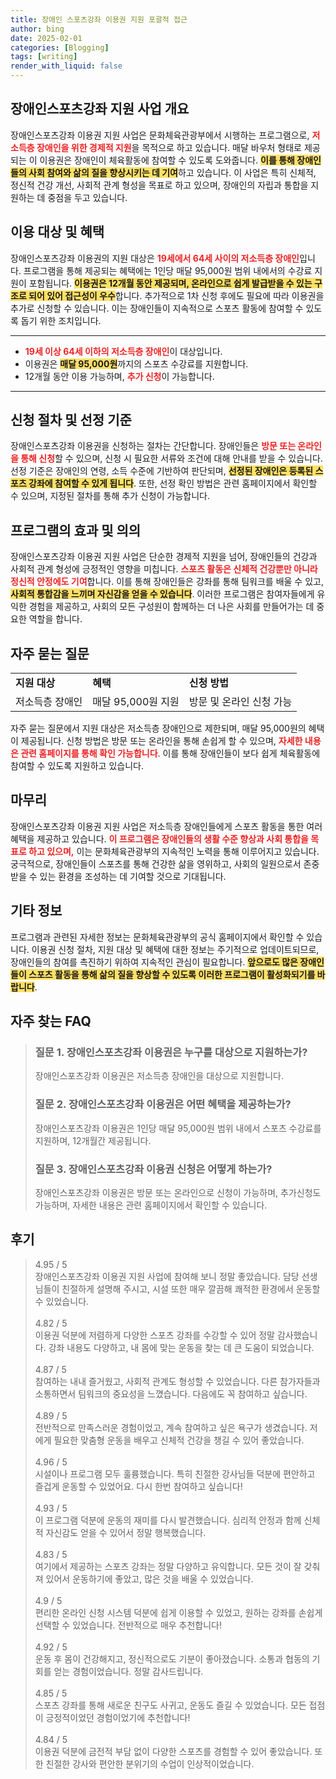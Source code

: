 ```yaml
---
title: 장애인 스포츠강좌 이용권 지원 포괄적 접근
author: bing
date: 2025-02-01
categories: [Blogging]
tags: [writing]
render_with_liquid: false
---
```



<h2 id='장애인스포츠강좌 지원 사업 개요'>장애인스포츠강좌 지원 사업 개요</h2>

<p>장애인스포츠강좌 이용권 지원 사업은 문화체육관광부에서 시행하는 프로그램으로, <b><span style="color: #ee2323;">저소득층 장애인을 위한 경제적 지원</span></b>을 목적으로 하고 있습니다. 매달 바우처 형태로 제공되는 이 이용권은 장애인이 체육활동에 참여할 수 있도록 도와줍니다. <b><span style="background-color: #ffe066;">이를 통해 장애인들의 사회 참여와 삶의 질을 향상시키는 데 기여</span></b>하고 있습니다. 이 사업은 특히 신체적, 정신적 건강 개선, 사회적 관계 형성을 목표로 하고 있으며, 장애인의 자립과 통합을 지원하는 데 중점을 두고 있습니다.</p>

<h2 id='이용 대상 및 혜택'>이용 대상 및 혜택</h2>

<p>장애인스포츠강좌 이용권의 지원 대상은 <b><span style="color: #ee2323;">19세에서 64세 사이의 저소득층 장애인</span></b>입니다. 프로그램을 통해 제공되는 혜택에는 1인당 매달 95,000원 범위 내에서의 수강료 지원이 포함됩니다. <b><span style="background-color: #ffe066;">이용권은 12개월 동안 제공되며, 온라인으로 쉽게 발급받을 수 있는 구조로 되어 있어 접근성이 우수</span></b>합니다. 추가적으로 1차 신청 후에도 필요에 따라 이용권을 추가로 신청할 수 있습니다. 이는 장애인들이 지속적으로 스포츠 활동에 참여할 수 있도록 돕기 위한 조치입니다.</p>

<hr />

<ul>
    <li><b><span style="color: #ee2323;">19세 이상 64세 이하의 저소득층 장애인</span></b>이 대상입니다.</li>
    <li>이용권은 <b><span style="background-color: #ffe066;">매달 95,000원</span></b>까지의 스포츠 수강료를 지원합니다.</li>
    <li>12개월 동안 이용 가능하며, <b><span style="color: #ee2323;">추가 신청</span></b>이 가능합니다.</li>
</ul>

<hr />

<h2 id='신청 절차 및 선정 기준'>신청 절차 및 선정 기준</h2>

<p>장애인스포츠강좌 이용권을 신청하는 절차는 간단합니다. 장애인들은 <b><span style="color: #ee2323;">방문 또는 온라인을 통해 신청</span></b>할 수 있으며, 신청 시 필요한 서류와 조건에 대해 안내를 받을 수 있습니다. 선정 기준은 장애인의 연령, 소득 수준에 기반하여 판단되며, <b><span style="background-color: #ffe066;">선정된 장애인은 등록된 스포츠 강좌에 참여할 수 있게 됩니다</span></b>. 또한, 선정 확인 방법은 관련 홈페이지에서 확인할 수 있으며, 지정된 절차를 통해 추가 신청이 가능합니다.</p>

<h2 id='프로그램의 효과 및 의의'>프로그램의 효과 및 의의</h2>

<p>장애인스포츠강좌 이용권 지원 사업은 단순한 경제적 지원을 넘어, 장애인들의 건강과 사회적 관계 형성에 긍정적인 영향을 미칩니다. <b><span style="color: #ee2323;">스포츠 활동은 신체적 건강뿐만 아니라 정신적 안정에도 기여</span></b>합니다. 이를 통해 장애인들은 강좌를 통해 팀워크를 배울 수 있고, <b><span style="background-color: #ffe066;">사회적 통합감을 느끼며 자신감을 얻을 수 있습니다</span></b>. 이러한 프로그램은 참여자들에게 유익한 경험을 제공하고, 사회의 모든 구성원이 함께하는 더 나은 사회를 만들어가는 데 중요한 역할을 합니다.</p>

<h2 id='자주 묻는 질문'>자주 묻는 질문</h2>

<table>
    <tr>
        <td><b>지원 대상</b></td>
        <td><b>혜택</b></td>
        <td><b>신청 방법</b></td>
    </tr>
    <tr>
        <td>저소득층 장애인</td>
        <td>매달 95,000원 지원</td>
        <td>방문 및 온라인 신청 가능</td>
    </tr>
</table>

<p>자주 묻는 질문에서 지원 대상은 저소득층 장애인으로 제한되며, 매달 95,000원의 혜택이 제공됩니다. 신청 방법은 방문 또는 온라인을 통해 손쉽게 할 수 있으며, <b><span style="color: #ee2323;">자세한 내용은 관련 홈페이지를 통해 확인 가능합니다</span></b>. 이를 통해 장애인들이 보다 쉽게 체육활동에 참여할 수 있도록 지원하고 있습니다.</p>

<h2 id='마무리'>마무리</h2>

<p>장애인스포츠강좌 이용권 지원 사업은 저소득층 장애인들에게 스포츠 활동을 통한 여러 혜택을 제공하고 있습니다. <b><span style="color: #ee2323;">이 프로그램은 장애인들의 생활 수준 향상과 사회 통합을 목표로 하고 있으며,</span></b> 이는 문화체육관광부의 지속적인 노력을 통해 이루어지고 있습니다. 궁극적으로, 장애인들이 스포츠를 통해 건강한 삶을 영위하고, 사회의 일원으로서 존중받을 수 있는 환경을 조성하는 데 기여할 것으로 기대됩니다.</p>

<h2 id='기타 정보'>기타 정보</h2>

<p>프로그램과 관련된 자세한 정보는 문화체육관광부의 공식 홈페이지에서 확인할 수 있습니다. 이용권 신청 절차, 지원 대상 및 혜택에 대한 정보는 주기적으로 업데이트되므로, 장애인들의 참여를 촉진하기 위하여 지속적인 관심이 필요합니다. <b><span style="background-color: #ffe066;">앞으로도 많은 장애인들이 스포츠 활동을 통해 삶의 질을 향상할 수 있도록 이러한 프로그램이 활성화되기를 바랍니다</span></b>.</p>


<h2 id='자주_찾는_FAQ'>자주 찾는 FAQ</h2>
<div itemscope="" itemtype="https://schema.org/FAQPage"> 
<blockquote> 
<div itemscope="" itemprop="mainEntity" itemtype="https://schema.org/Question"> 
<h3 itemprop="name">질문 1. 장애인스포츠강좌 이용권은 누구를 대상으로 지원하는가?</h3> 
<div itemscope="" itemprop="acceptedAnswer" itemtype="https://schema.org/Answer"> 
<span itemprop="text"> 
<p>장애인스포츠강좌 이용권은 저소득층 장애인을 대상으로 지원합니다.</p> 
</span> 
</div> 
</div> 
<div itemscope="" itemprop="mainEntity" itemtype="https://schema.org/Question"> 
<h3 itemprop="name">질문 2. 장애인스포츠강좌 이용권은 어떤 혜택을 제공하는가?</h3> 
<div itemscope="" itemprop="acceptedAnswer" itemtype="https://schema.org/Answer"> 
<span itemprop="text"> 
<p>장애인스포츠강좌 이용권은 1인당 매달 95,000원 범위 내에서 스포츠 수강료를 지원하며, 12개월간 제공됩니다.</p> 
</span> 
</div> 
</div> 
<div itemscope="" itemprop="mainEntity" itemtype="https://schema.org/Question"> 
<h3 itemprop="name">질문 3. 장애인스포츠강좌 이용권 신청은 어떻게 하는가?</h3> 
<div itemscope="" itemprop="acceptedAnswer" itemtype="https://schema.org/Answer"> 
<span itemprop="text"> 
<p>장애인스포츠강좌 이용권은 방문 또는 온라인으로 신청이 가능하며, 추가신청도 가능하며, 자세한 내용은 관련 홈페이지에서 확인할 수 있습니다.</p> 
</span> 
</div> 
</div> 
</blockquote> 
</div>
<h2 id='후기'>후기</h2>
<div itemscope itemtype="https://schema.org/Product">
  <blockquote>
  <div itemprop="review" itemscope itemtype="https://schema.org/Review">
      <div itemprop="reviewRating" itemscope itemtype="https://schema.org/Rating"> <span itemprop="ratingValue">4.95</span> / <span itemprop="bestRating">5</span> </div>
      <span itemprop="reviewBody">장애인스포츠강좌 이용권 지원 사업에 참여해 보니 정말 좋았습니다. 담당 선생님들이 친절하게 설명해 주시고, 시설 또한 매우 깔끔해 쾌적한 환경에서 운동할 수 있었습니다.</span>
  </div>
  <br>
  <div itemprop="review" itemscope itemtype="https://schema.org/Review">
      <div itemprop="reviewRating" itemscope itemtype="https://schema.org/Rating"> <span itemprop="ratingValue">4.82</span> / <span itemprop="bestRating">5</span> </div>
      <span itemprop="reviewBody">이용권 덕분에 저렴하게 다양한 스포츠 강좌를 수강할 수 있어 정말 감사했습니다. 강좌 내용도 다양하고, 내 몸에 맞는 운동을 찾는 데 큰 도움이 되었습니다.</span>
  </div>
  <br>
  <div itemprop="review" itemscope itemtype="https://schema.org/Review">
      <div itemprop="reviewRating" itemscope itemtype="https://schema.org/Rating"> <span itemprop="ratingValue">4.87</span> / <span itemprop="bestRating">5</span> </div>
      <span itemprop="reviewBody">참여하는 내내 즐거웠고, 사회적 관계도 형성할 수 있었습니다. 다른 참가자들과 소통하면서 팀워크의 중요성을 느꼈습니다. 다음에도 꼭 참여하고 싶습니다.</span>
  </div>
  <br>
  <div itemprop="review" itemscope itemtype="https://schema.org/Review">
      <div itemprop="reviewRating" itemscope itemtype="https://schema.org/Rating"> <span itemprop="ratingValue">4.89</span> / <span itemprop="bestRating">5</span> </div>
      <span itemprop="reviewBody">전반적으로 만족스러운 경험이었고, 계속 참여하고 싶은 욕구가 생겼습니다. 저에게 필요한 맞춤형 운동을 배우고 신체적 건강을 챙길 수 있어 좋았습니다.</span>
  </div>
  <br>
  <div itemprop="review" itemscope itemtype="https://schema.org/Review">
      <div itemprop="reviewRating" itemscope itemtype="https://schema.org/Rating"> <span itemprop="ratingValue">4.96</span> / <span itemprop="bestRating">5</span> </div>
      <span itemprop="reviewBody">시설이나 프로그램 모두 훌륭했습니다. 특히 친절한 강사님들 덕분에 편안하고 즐겁게 운동할 수 있었어요. 다시 한번 참여하고 싶습니다!</span>
  </div>
  <br>
  <div itemprop="review" itemscope itemtype="https://schema.org/Review">
      <div itemprop="reviewRating" itemscope itemtype="https://schema.org/Rating"> <span itemprop="ratingValue">4.93</span> / <span itemprop="bestRating">5</span> </div>
      <span itemprop="reviewBody">이 프로그램 덕분에 운동의 재미를 다시 발견했습니다. 심리적 안정과 함께 신체적 자신감도 얻을 수 있어서 정말 행복했습니다.</span>
  </div>
  <br>
  <div itemprop="review" itemscope itemtype="https://schema.org/Review">
      <div itemprop="reviewRating" itemscope itemtype="https://schema.org/Rating"> <span itemprop="ratingValue">4.83</span> / <span itemprop="bestRating">5</span> </div>
      <span itemprop="reviewBody">여기에서 제공하는 스포츠 강좌는 정말 다양하고 유익합니다. 모든 것이 잘 갖춰져 있어서 운동하기에 좋았고, 많은 것을 배울 수 있었습니다.</span>
  </div>
  <br>
  <div itemprop="review" itemscope itemtype="https://schema.org/Review">
      <div itemprop="reviewRating" itemscope itemtype="https://schema.org/Rating"> <span itemprop="ratingValue">4.9</span> / <span itemprop="bestRating">5</span> </div>
      <span itemprop="reviewBody">편리한 온라인 신청 시스템 덕분에 쉽게 이용할 수 있었고, 원하는 강좌를 손쉽게 선택할 수 있었습니다. 전반적으로 매우 추천합니다!</span>
  </div>
  <br>
  <div itemprop="review" itemscope itemtype="https://schema.org/Review">
      <div itemprop="reviewRating" itemscope itemtype="https://schema.org/Rating"> <span itemprop="ratingValue">4.92</span> / <span itemprop="bestRating">5</span> </div>
      <span itemprop="reviewBody">운동 후 몸이 건강해지고, 정신적으로도 기분이 좋아졌습니다. 소통과 협동의 기회를 얻는 경험이었습니다. 정말 감사드립니다.</span>
  </div>
  <br>
  <div itemprop="review" itemscope itemtype="https://schema.org/Review">
      <div itemprop="reviewRating" itemscope itemtype="https://schema.org/Rating"> <span itemprop="ratingValue">4.85</span> / <span itemprop="bestRating">5</span> </div>
      <span itemprop="reviewBody">스포츠 강좌를 통해 새로운 친구도 사귀고, 운동도 즐길 수 있었습니다. 모든 접점이 긍정적이었던 경험이었기에 추천합니다!</span>
  </div>
  <br>
  <div itemprop="review" itemscope itemtype="https://schema.org/Review">
      <div itemprop="reviewRating" itemscope itemtype="https://schema.org/Rating"> <span itemprop="ratingValue">4.84</span> / <span itemprop="bestRating">5</span> </div>
      <span itemprop="reviewBody">이용권 덕분에 금전적 부담 없이 다양한 스포츠를 경험할 수 있어 좋았습니다. 또한 친절한 강사와 편안한 분위기의 수업이 인상적이었습니다.</span>
  </div>
  </blockquote>
</div>
